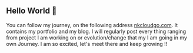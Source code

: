 ## Hello World 👋
You can follow my journey, on the following address [nkcloudgo.com](https://www.nkcloudgo.com). It contains my portfolio and my blog.
I will regularly post every thing ranging from project I am working on or evolution/change that my I am going in my own Journey.
I am so excited, let's meet there and keep growing !!
